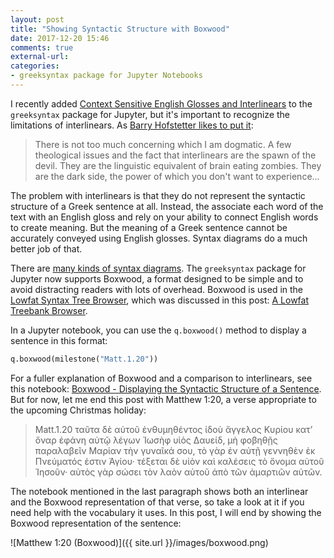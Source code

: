 ```yaml
---
layout: post
title: "Showing Syntactic Structure with Boxwood"
date: 2017-12-20 15:46
comments: true
external-url:
categories:
- greeksyntax package for Jupyter Notebooks
---
```


I recently added [Context Sensitive English Glosses and Interlinears](http://jonathanrobie.biblicalhumanities.org/blog/2017/12/21/english-glosses-interlinear/) to the `greeksyntax` package for Jupyter, but it's important to recognize the limitations of interlinears.  As [Barry Hofstetter likes to put it](http://www.ibiblio.org/bgreek/forum/viewtopic.php?f=28&t=2162&p=12700#p12700):

> There is not too much concerning which I am dogmatic. A few theological issues and the fact that interlinears are the spawn of the devil. They are the linguistic equivalent of brain eating zombies. They are the dark side, the power of which you don't want to experience...

The problem with interlinears is that they do not represent the syntactic structure of a Greek sentence at all.  Instead, the associate each word of the text with an English gloss and rely on your ability to connect English words to create meaning.  But the meaning of a Greek sentence cannot be accurately conveyed using English glosses.  Syntax diagrams do a much better job of that.

There are [many kinds of syntax diagrams](http://jonathanrobie.biblicalhumanities.org/blog/2017/12/20/treebanks-for-ancient-greek/). The `greeksyntax` package for Jupyter now supports Boxwood, a format designed to be simple and to avoid distracting readers with lots of overhead.  Boxwood is used in the [Lowfat Syntax Tree Browser](http://ibiblio.org/bgreek/resources/syntax-trees/reader/), which was discussed in this post: [A Lowfat Treebank Browser](http://jonathanrobie.biblicalhumanities.org/blog/2017/05/22/lowfat-reader/).

In a Jupyter notebook, you can use the `q.boxwood()` method to display a sentence in this format:

```python
q.boxwood(milestone("Matt.1.20"))
```

For a fuller explanation of Boxwood and a comparison to interlinears, see this notebook:  [Boxwood - Displaying the Syntactic Structure of a Sentence](https://nbviewer.jupyter.org/github/biblicalhumanities/greek-new-testament/blob/master/labnotes/Boxwood%20-%20Syntax%20Structure.ipynb).  But for now, let me end this post with Matthew 1:20, a verse appropriate to the upcoming Christmas holiday:

> Matt.1.20 ταῦτα δὲ αὐτοῦ ἐνθυμηθέντος ἰδοὺ ἄγγελος Κυρίου κατ’ ὄναρ ἐφάνη αὐτῷ λέγων Ἰωσὴφ υἱὸς Δαυείδ, μὴ φοβηθῇς παραλαβεῖν Μαρίαν τὴν γυναῖκά σου, τὸ γὰρ ἐν αὐτῇ γεννηθὲν ἐκ Πνεύματός ἐστιν Ἁγίου· τέξεται δὲ υἱὸν καὶ καλέσεις τὸ ὄνομα αὐτοῦ Ἰησοῦν· αὐτὸς γὰρ σώσει τὸν λαὸν αὐτοῦ ἀπὸ τῶν ἁμαρτιῶν αὐτῶν.

The notebook mentioned in the last paragraph shows both an interlinear and the Boxwood representation of that verse, so take a look at it if you need help with the vocabulary it uses.  In this post, I will end by showing the Boxwood representation of the sentence:

![Matthew 1:20 (Boxwood)]({{ site.url }}/images/boxwood.png)
